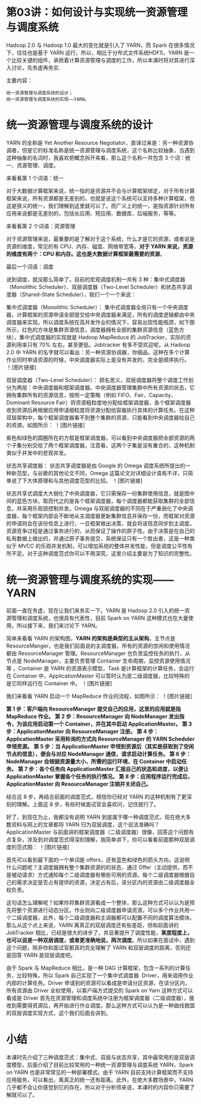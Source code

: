 # 第03讲：如何设计与实现统一资源管理与调度系统

Hadoop 2.0 与 Hadoop 1.0 最大的变化就是引入了 YARN，而 Spark 在很多情况下，往往也是基于 YARN 运行，所以，相比于分布式文件系统HDFS，YARN 是一个比较关键的组件，承担着计算资源管理与调度的工作，所以本课时将对其进行深入讨论，先务虚再务实.

主要内容：

    统一资源管理与调度系统的设计；
    统一资源管理与调度系统的实现——YARN。

# 统一资源管理与调度系统的设计

YARN 的全称是 Yet Another Resource Negotiator，直译过来是：另一种资源协调者，但是它的标准名称是统一资源管理与调度系统，这个名称比较抽象，当遇到这种抽象的名词时，我喜欢把概念拆开来看，那么这个名称一共包含 3 个词：统一、资源管理、调度。

来看看第 1 个词语：统一

对于大数据计算框架来说，统一指的是资源并不会与计算框架绑定，对于所有计算框架来说，所有资源都是无差别的，也就是说这个系统可以支持多种计算框架，但这是狭义的统一，我们理解到这里就可以了。而广义上的统一，是指资源针对所有应用来说都是无差别的，包括长应用、短应用、数据库、后端服务，等等。

来看看第 2 个词语：资源管理

对于资源管理来说，最重要的是了解对于这个系统，什么才是它的资源，或者说是资源的维度，常见的有 CPU、内存、磁盘、网络带宽等，**对于 YARN 来说，资源的维度有两个：CPU 和内存。这也是大数据计算框架最需要的资源**。

最后一个词语：调度

说到调度，就没那么简单了。目前的宏观调度机制一共有 3 种：集中式调度器（Monolithic Scheduler）、双层调度器（Two-Level Scheduler）和状态共享调度器（Shared-State Scheduler），我们一个一个来说：

集中式调度器（Monolithic Scheduler）：
集中式调度器全局只有一个中央调度器，计算框架的资源申请全部提交给中央调度器来满足，所有的调度逻辑都由中央调度器来实现。所以调度系统在高并发作业的情况下，容易出现性能瓶颈，如下图所示，红色的方块是集群资源信息，调度器拥有全部的集群资源信息（蓝色方块），集中式调度器的实现就是 Hadoop MapReduce 的 JobTracker，实际的资源利用率只有 70% 左右，甚至更低。Jobtracker 有多不受欢迎呢，从 Hadoop 2.0 中 YARN 的名字就可以看出：另一种资源协调器，你细品。这种在多个计算作业同时申请资源的时候，中央调度器实际上是没有并发的，完全是顺序执行。
！[图片链接]

双层调度器（Two-Level Scheduler）：
顾名思义，双层调度器将整个调度工作划分为两层：中央调度器和框架调度器。中央调度器管理集群中所有资源的状态，它拥有集群所有的资源信息，按照一定策略（例如 FIFO、Fair、Capacity、Dominant Resource Fair）将资源粗粒度地分配给框架调度器，各个框架调度器收到资源后再根据应用申请细粒度将资源分配给容器执行具体的计算任务。在这种双层架构中，每个框架调度器看不到整个集群的资源，只能看到中央调度器给自己的资源，如图所示：
！[图片链接]

紫色和绿色的圆圈所在的方框是框架调度器，可以看到中央调度器把全部资源的两个子集分别交给了两个框架调度器，注意看，这两个子集是没有重合的，这种机制类似于并发中的悲观并发。

状态共享调度器：
状态共享调度器是由 Google 的 Omega 调度系统所提出的一种新范型，与谷歌的其他论文不同，Omega 这篇论文对详细设计语焉不详，只简单说了下大体原理和与其他调度范型的比较。
！[图片链接]

状态共享式调度大大弱化了中央调度器，它只需保存一份集群使用信息，就是图中间的蓝色方块，取而代之的是各个框架调度器，每个调度器都能获取集群的全部信息，并采用乐观锁控制并发。Omega 与双层调度器的不同在于严重弱化了中央调度器，每个框架内部会不断地从主调度器更新集群信息并保存一份，而框架对资源的申请则会在该份信息上进行，一旦框架做出决策，就会将该信息同步到主调度。资源竞争过程是通过事务进行的，从而保证了操作的原子性。由于决策是在自己的私有数据上做出的，并通过原子事务提交，系统保证只有一个胜出者，这是一种类似于 MVCC 的乐观并发机制，可以增加系统的整体并发性能，但是调度公平性有所不足。对于这种调度范式你可以不用深究，这里介绍主要是为了知识的完整性。

# 统一资源管理与调度系统的实现——YARN

前面一直在务虚，现在让我们来务实一下。YARN 是 Hadoop 2.0 引入的统一资源管理和调度系统，也很具有代表性，目前 Spark on YARN 这种模式也在大量使用，所以接下来，我们来讨论下 YARN。

简单来看看 YARN 的架构图，**YARN 的架构是典型的主从架构**，主节点是 ResourceManger，也是我们前面说的主调度器，所有的资源的空闲和使用情况都由 ResourceManager 管理。ResourceManager 也负责监控任务的执行，从节点是 NodeManager，主要负责管理 Container 生命周期，监控资源使用情况等 ，Container 是 YARN 的资源表示模型，Task 是计算框架的计算任务，会运行在 Container 中，ApplicationMaster 可以暂时认为是二级调度器，比较特殊的是它同样运行在 Container 中。
！[图片链接]

我们来看看 YARN 启动一个 MapReduce 作业的流程，如图所示：
！[图片链接]

**第 1 步：客户端向 ResourceManager 提交自己的应用，这里的应用就是指 MapReduce 作业。
第 2 步：ResourceManager 向 NodeManager 发出指令，为该应用启动第一个 Container，并在其中启动 ApplicationMaster。
第 3 步：ApplicationMaster 向 ResourceManager 注册。
第 4 步：ApplicationMaster 采用轮询的方式向 ResourceManager 的 YARN Scheduler 申领资源。
第 5 步：当 ApplicationMaster 申领到资源后（其实是获取到了空闲节点的信息），便会与对应 NodeManager 通信，请求启动计算任务。
第 6 步：NodeManager 会根据资源量大小、所需的运行环境，在 Container 中启动任务。
第 7 步：各个任务向 ApplicationMaster 汇报自己的状态和进度，以便让 ApplicationMaster 掌握各个任务的执行情况。
第 8 步：应用程序运行完成后，ApplicationMaster 向 ResourceManager 注销并关闭自己。**

结合这 8 步，再结合前面的调度范式，相信你已经对 YARN 的这种机制有了更深刻的理解。上面这 8 步，有些时候面试官会喜欢问，记住就行了。

好了，到现在为止，我都没有说明 YARN 到底属于哪一种调度范式，现在绝大多数资料与网上的文章都将 YARN 归为双层调度，这个说法准确吗？ApplicationMaster 与前面讲的框架调度器（二级调度器）很像，回答这个问题有点复杂，涉及到对调度范式得深刻理解，我简单讲下，你可以看看前面那种双层调度的范式图：
！[图片链接]

首先可以看到最下面的一个单词是 offers，还有蓝色和绿色的箭头方向，这说明什么问题呢？主调度器拥有整个集群资源的的状态，通过 Offer（主动提供，而不是被动请求）方式通知每个二级调度器有哪些可用的资源。每个二级调度器根据自己的需求决定是否占有提供的资源，决定占有后，该分区内的资源由二级调度器全权负责。

这句话怎么理解呢？如果你将集群资源看成一个整体，那么这种方式可以认为是预先将整个资源进行动态分区。作业则向二级调度器申请资源，可以多个作业共用一个二级调度器，此外，每个二级调度器和主调器都可以配置不同的调度算法模块。那么从这个点上来说，YARN 离真正的双层调度还有些差距，但和前面讲的 JobTracker 相比，已经是很大的进步了，并显著提升了调度性能，**某度程度上，也可以说是一种双层调度，或者更准确地说，两次调度**。所以如果在面试中，遇到这个问题，除非你和面试官都真的完全理解了 YARN 和双层调度的距离，否则还是回答 YARN 是双层调度吧。

由于 Spark 与 MapReduce 相比，是一种 DAG 计算框架，包含一系列的计算任务，比较特殊，所以 Spark 自己实现了一个集中式调度器  Driver，用来调用作业内部的计算任务。Driver 申请到的资源可以看成是申请分区资源，在该分区内，所有资源由 Driver 全权使用，以客户端方式提交的 Spark on Yarn 这种方式可以看成是 Driver 首先在资源管理和调度系统中注册为框架调度器（二级调度器），接收到需要得资源后，再开始进行作业调度。那么这种方式可以认为是一种曲线救国的双层调度实现方式，这个我们后面会讲到。

# 小结

本课时先介绍了三种调度范式：集中式、双层与状态共享，其中最常用的是双层调度模型，后面介绍了目前比较常用的一种统一资源管理与调度系统 YARN，Spark on YARN 也是非常常见的一种部署模式。由于 YARN 目前支持计算框架而不支持应用服务，可以看出，离真正的统一还有距离。此外，在绝大多数场景中，YARN 几乎都不会让你感觉到它的存在，所以对于分析师来说，本课时的内容你只需要了解就可以了。
